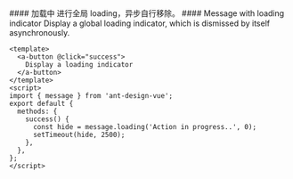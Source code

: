 <cn>
#### 加载中
进行全局 loading，异步自行移除。
</cn>

<us>
#### Message with loading indicator
Display a global loading indicator, which is dismissed by itself asynchronously.
</us>

```vue
<template>
  <a-button @click="success">
    Display a loading indicator
  </a-button>
</template>
<script>
import { message } from 'ant-design-vue';
export default {
  methods: {
    success() {
      const hide = message.loading('Action in progress..', 0);
      setTimeout(hide, 2500);
    },
  },
};
</script>
```
